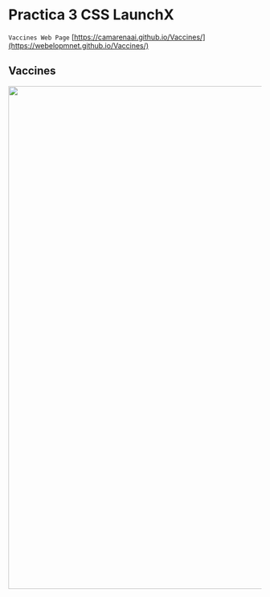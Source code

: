 # Practica 3 CSS LaunchX


`Vaccines Web Page` [https://camarenaai.github.io/Vaccines/](https://webelopmnet.github.io/Vaccines/)

##  Vaccines
<p align="center">
  <img width="800" height="1000" src="https://raw.githubusercontent.com/IsmaelCamna/FrontEnd/main/03.-%20CSS/img/Vaccines.jpeg">
</p>
